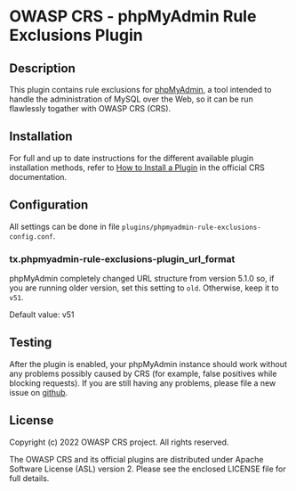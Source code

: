 # OWASP CRS - phpMyAdmin Rule Exclusions Plugin

## Description

This plugin contains rule exclusions for [phpMyAdmin](https://www.phpmyadmin.net/),
a tool intended to handle the administration of MySQL over the Web, so it can be
run flawlessly togather with OWASP CRS (CRS).

## Installation

For full and up to date instructions for the different available plugin
installation methods, refer to [How to Install a Plugin](https://coreruleset.org/docs/concepts/plugins/#how-to-install-a-plugin)
in the official CRS documentation.

## Configuration

All settings can be done in file `plugins/phpmyadmin-rule-exclusions-config.conf`.

### tx.phpmyadmin-rule-exclusions-plugin_url_format

phpMyAdmin completely changed URL structure from version 5.1.0 so, if you are
running older version, set this setting to `old`. Otherwise, keep it to `v51`.

Default value: v51

## Testing

After the plugin is enabled, your phpMyAdmin instance should work without any
problems possibly caused by CRS (for example, false positives while blocking
requests). If you are still having any problems, please file a new issue on
[github](https://github.com/coreruleset/phpmyadmin-rule-exclusions-plugin).

## License

Copyright (c) 2022 OWASP CRS project. All rights reserved.

The OWASP CRS and its official plugins are distributed
under Apache Software License (ASL) version 2. Please see the enclosed LICENSE
file for full details.
